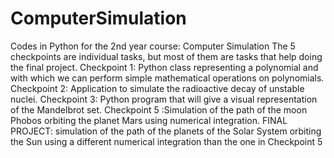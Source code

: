 # ComputerSimulation
Codes in Python for the 2nd year course: Computer Simulation
The 5 checkpoints are individual tasks, but most of them are tasks that help doing the final project.
Checkpoint 1: Python class representing a polynomial and with which we can perform simple mathematical operations on polynomials.
Checkpoint 2: Application to simulate the radioactive decay of unstable nuclei.
Checkpoint 3: Python program that will give a visual representation of the Mandelbrot set.
Checkpoint 5 :Simulation of the path of the moon Phobos orbiting the planet Mars using numerical integration. 
FINAL PROJECT: simulation of the path of the planets of the Solar System orbiting the Sun using a different numerical integration than the one in Checkpoint 5



